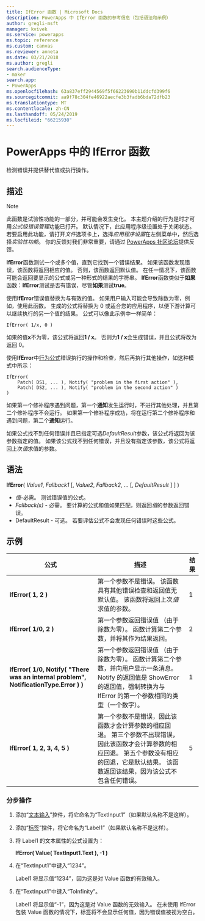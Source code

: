 ```yaml
---
title: IfError 函数 | Microsoft Docs
description: PowerApps 中 IfError 函数的参考信息（包括语法和示例）
author: gregli-msft
manager: kvivek
ms.service: powerapps
ms.topic: reference
ms.custom: canvas
ms.reviewer: anneta
ms.date: 03/21/2018
ms.author: gregli
search.audienceType:
- maker
search.app:
- PowerApps
ms.openlocfilehash: 63a837eff2944569f5f66223690b11ddcfd399f6
ms.sourcegitcommit: aa9f78c304fe46922aecfe3b3fadb6bda72dfb23
ms.translationtype: MT
ms.contentlocale: zh-CN
ms.lasthandoff: 05/24/2019
ms.locfileid: "66215930"
---
```

# <a name="iferror-function-in-powerapps"></a>PowerApps 中的 IfError 函数

检测错误并提供替代值或执行操作。

## <a name="description"></a>描述

> [!NOTE]
> 此函数是试验性功能的一部分，并可能会发生变化。 本主题介绍的行为是时才可用*公式级错误管理*功能已打开。 默认情况下，此应用程序级设置处于关闭状态。 若要启用此功能，请打开*文件*选项卡上，选择*应用程序设置*在左侧菜单中，然后选择*实验性功能*。 你的反馈对我们非常重要，请通过 [PowerApps 社区论坛](https://powerusers.microsoft.com/t5/Expressions-and-Formulas/bd-p/How-To)提供反馈。

**IfError**函数测试一个或多个值，直到它找到一个错误结果。 如果该函数发现错误，该函数将返回相应的值。 否则，该函数返回默认值。 在任一情况下，该函数可能会返回要显示的公式或另一种形式的结果的字符串。 **IfError**函数类似于**如果**函数：**IfError**测试是否有错误，尽管**如果**测试**true**。

使用**IfError**错误值替换为与有效的值。 如果用户输入可能会导致除数为零，例如，使用此函数。 生成的公式将替换为 0 或适合您的应用程序，以便下游计算可以继续执行的另一个值的结果。 公式可以像此示例中一样简单：

```powerapps-dot
IfError( 1/x, 0 )
```

如果的值**x**不为零，该公式将返回**1 / x**。 否则为**1 / x**会生成错误，并且公式将改为返回 0。

使用**IfError**中[行为公式](../working-with-formulas-in-depth.md)错误执行的操作和检查，然后再执行其他操作，如这种模式中所示：

```powerapps-dot
IfError(
    Patch( DS1, ... ), Notify( "problem in the first action" ),
    Patch( DS2, ... ), Notify( "problem in the second action" )
)
```

如果第一个修补程序遇到问题，第一个**通知**发生运行时，不进行其他处理，并且第二个修补程序不会运行。 如果第一个修补程序成功，将在运行第二个修补程序和遇到问题，第二个**通知**运行。

如果公式找不到任何错误并且已指定可选*DefaultResult*参数，该公式将返回为该参数指定的值。 如果该公式找不到任何错误，并且没有指定该参数，该公式将返回上次*值*求值的参数。

## <a name="syntax"></a>语法

**IfError**( *Value1*, *Fallback1* [, *Value2*, *Fallback2*, ... [, *DefaultResult* ] ] )

* *值*-必需。 测试错误值的公式。
* *Fallback(s)* - 必需。 要计算的公式和值如果匹配，则返回*值*的参数返回错误。
* DefaultResult - 可选。  若要评估公式不会发现任何错误时这些公式。

## <a name="examples"></a>示例

| 公式 | 描述 | 结果 |
| --- | --- | --- |
| **IfError( 1, 2 )** |第一个参数不是错误。 该函数具有其他错误检查和返回值无默认值。 该函数将返回上次*值*求值的参数。   | 1 |
| **IfError( 1/0, 2 )** | 第一个参数返回错误值 （由于除数为零）。 函数计算第二个参数，并将其作为结果返回。 | 2 |
| **IfError( 1/0, Notify( "There was an internal problem", NotificationType.Error ) )** | 第一个参数返回错误值 （由于除数为零）。 函数计算第二个参数，并向用户显示一条消息。 Notify 的返回值是 ShowError 的返回值，强制转换为与 IfError 的第一个参数相同的类型（一个数字）。 | 1 |
| **IfError( 1, 2, 3, 4, 5 )** | 第一个参数不是错误，因此该函数才会计算参数的相应回退。 第三个参数不出现错误，因此该函数才会计算参数的相应回退。 第五个参数没有相应的回退，它是默认结果。 该函数返回该结果，因为该公式不包含任何错误。 | 5 |

### <a name="step-by-step"></a>分步操作

1. 添加“[文本输入](../controls/control-text-input.md)”控件，将它命名为“TextInput1”（如果默认名称不是这样）。

2. 添加“[标签](../controls/control-text-box.md)”控件，将它命名为“Label1”（如果默认名称不是这样）。

3. 将 Label1 的文本属性的公式设置为：

    **IfError( Value( TextInput1.Text ), -1 )**

4. 在“TextInput1”中键入“1234”。  

    Label1 将显示值“1234”，因为这是对 Value 函数的有效输入。

5. 在“TextInput1”中键入“ToInfinity”。

    Label1 将显示值“-1”，因为这是对 Value 函数的无效输入。  在未使用 IfError 包装 Value 函数的情况下，标签将不会显示任何值，因为错误值被视为空白。 


